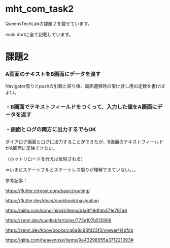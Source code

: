 # mht_com_task2

QueensTechLabの課題２を載せています。

main.dartに全て記載しています。

# 課題2
### A画面のテキストをB画面にデータを渡す

Navigator周りとpushの引数と戻り値、画面遷移時の受け渡し用の定数を書けばよい。

### ・B画面でテキストフィールドをつくって、入力した値をA画面にデータを返す
### ・画面とログの両方に出力するでもOK

ダイアログ画面とログに出力することができたが、B画面のテキストフィールドがA画面に反映できない。

（ホットリロードを行えば反映される）

=>いまだステートフルとステートレス周りが理解できていない。。。

参考記事：

https://flutter.ctrnost.com/basic/routing/

https://flutter.dev/docs/cookbook/navigation

https://qiita.com/kono-hiroki/items/b1a8f19dfab371e7816d

https://zenn.dev/sugitlab/articles/772e107b515908

https://zenn.dev/kboy/books/ca6a9c93fd23f3/viewer/14dfcb

https://qiita.com/heavenosk/items/9e43298955a371221393#